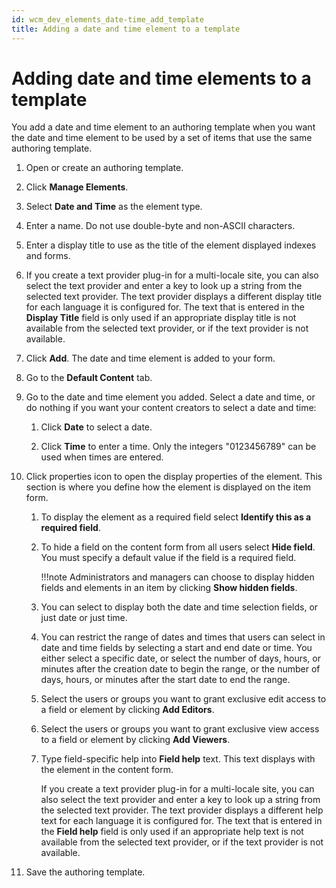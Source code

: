 ```yaml
---
id: wcm_dev_elements_date-time_add_template
title: Adding a date and time element to a template
---
```


# Adding date and time elements to a template


You add a date and time element to an authoring template when you want the date and time element to be used by a set of items that use the same authoring template.

1.  Open or create an authoring template.

2.  Click **Manage Elements**.

3.  Select **Date and Time** as the element type.

4.  Enter a name. Do not use double-byte and non-ASCII characters.

5.  Enter a display title to use as the title of the element displayed indexes and forms.

6.  If you create a text provider plug-in for a multi-locale site, you can also select the text provider and enter a key to look up a string from the selected text provider. The text provider displays a different display title for each language it is configured for. The text that is entered in the **Display Title** field is only used if an appropriate display title is not available from the selected text provider, or if the text provider is not available.

7.  Click **Add**. The date and time element is added to your form.

8.  Go to the **Default Content** tab.

9.  Go to the date and time element you added. Select a date and time, or do nothing if you want your content creators to select a date and time:

    1.  Click **Date** to select a date.

    2.  Click **Time** to enter a time. Only the integers "0123456789" can be used when times are entered.

10. Click properties icon to open the display properties of the element. This section is where you define how the element is displayed on the item form.

    1.  To display the element as a required field select **Identify this as a required field**.

    2.  To hide a field on the content form from all users select **Hide field**. You must specify a default value if the field is a required field.

        !!!note
             Administrators and managers can choose to display hidden fields and elements in an item by clicking **Show hidden fields**.

    3.  You can select to display both the date and time selection fields, or just date or just time.

    4.  You can restrict the range of dates and times that users can select in date and time fields by selecting a start and end date or time. You either select a specific date, or select the number of days, hours, or minutes after the creation date to begin the range, or the number of days, hours, or minutes after the start date to end the range.

    5.  Select the users or groups you want to grant exclusive edit access to a field or element by clicking **Add Editors**.

    6.  Select the users or groups you want to grant exclusive view access to a field or element by clicking **Add Viewers**.

    7.  Type field-specific help into **Field help** text. This text displays with the element in the content form.

        If you create a text provider plug-in for a multi-locale site, you can also select the text provider and enter a key to look up a string from the selected text provider. The text provider displays a different help text for each language it is configured for. The text that is entered in the **Field help** field is only used if an appropriate help text is not available from the selected text provider, or if the text provider is not available.

11. Save the authoring template.


